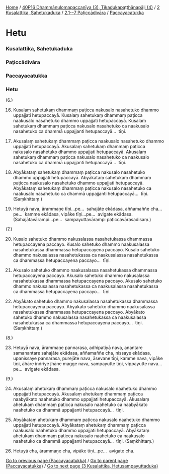 
[Home](/) / [40P16 Dhammānulomapaccanīya (3), Tikadukapaṭṭhānapāḷi (4)](../../../../40P16.md) / [2 Kusalattika, Sahetukaduka](../../../2.md) / [2.1--7 Paṭiccādivāra](../../2.1--7.md) / [Paccayacatukka](../Paccayacatukka.md)

# Hetu

### Kusalattika, Sahetukaduka

### Paṭiccādivāra

### Paccayacatukka

### Hetu

(6.)

16. Kusalaṃ sahetukaṃ dhammaṃ paṭicca nakusalo nasahetuko dhammo uppajjati hetupaccayā. Kusalaṃ sahetukaṃ dhammaṃ paṭicca naakusalo nasahetuko dhammo uppajjati hetupaccayā. Kusalaṃ sahetukaṃ dhammaṃ paṭicca nakusalo nasahetuko ca naakusalo nasahetuko ca dhammā uppajjanti hetupaccayā…  tīṇi.

17. Akusalaṃ sahetukaṃ dhammaṃ paṭicca naakusalo nasahetuko dhammo uppajjati hetupaccayā. Akusalaṃ sahetukaṃ dhammaṃ paṭicca nakusalo nasahetuko dhammo uppajjati hetupaccayā. Akusalaṃ sahetukaṃ dhammaṃ paṭicca nakusalo nasahetuko ca naakusalo nasahetuko ca dhammā uppajjanti hetupaccayā…  tīṇi.

18. Abyākataṃ sahetukaṃ dhammaṃ paṭicca nakusalo nasahetuko dhammo uppajjati hetupaccayā. Abyākataṃ sahetukaṃ dhammaṃ paṭicca naakusalo nasahetuko dhammo uppajjati hetupaccayā. Abyākataṃ sahetukaṃ dhammaṃ paṭicca nakusalo nasahetuko ca naakusalo nasahetuko ca dhammā uppajjanti hetupaccayā…  tīṇi. (Saṃkhittaṃ.)

19. Hetuyā nava, ārammaṇe tīṇi…pe…  sahajāte ekādasa, aññamaññe cha…pe…  kamme ekādasa, vipāke tīṇi…pe…  avigate ekādasa. (Sahajātavārampi…pe…  sampayuttavārampi paṭiccavārasadisaṃ.)

(7.)

20. Kusalo sahetuko dhammo nakusalassa nasahetukassa dhammassa hetupaccayena paccayo. Kusalo sahetuko dhammo naakusalassa nasahetukassa dhammassa hetupaccayena paccayo. Kusalo sahetuko dhammo nakusalassa nasahetukassa ca naakusalassa nasahetukassa ca dhammassa hetupaccayena paccayo…  tīṇi.

21. Akusalo sahetuko dhammo naakusalassa nasahetukassa dhammassa hetupaccayena paccayo. Akusalo sahetuko dhammo nakusalassa nasahetukassa dhammassa hetupaccayena paccayo. Akusalo sahetuko dhammo nakusalassa nasahetukassa ca naakusalassa nasahetukassa ca dhammassa hetupaccayena paccayo…  tīṇi.

22. Abyākato sahetuko dhammo nakusalassa nasahetukassa dhammassa hetupaccayena paccayo. Abyākato sahetuko dhammo naakusalassa nasahetukassa dhammassa hetupaccayena paccayo. Abyākato sahetuko dhammo nakusalassa nasahetukassa ca naakusalassa nasahetukassa ca dhammassa hetupaccayena paccayo…  tīṇi. (Saṃkhittaṃ.)

(8.)

23. Hetuyā nava, ārammaṇe pannarasa, adhipatiyā nava, anantare samanantare sahajāte ekādasa, aññamaññe cha, nissaye ekādasa, upanissaye pannarasa, purejāte nava, āsevane tīṇi, kamme nava, vipāke tīṇi, āhāre indriye jhāne magge nava, sampayutte tīṇi, vippayutte nava…pe…  avigate ekādasa.

(9.)

24. Akusalaṃ ahetukaṃ dhammaṃ paṭicca nakusalo naahetuko dhammo uppajjati hetupaccayā. Akusalaṃ ahetukaṃ dhammaṃ paṭicca naabyākato naahetuko dhammo uppajjati hetupaccayā. Akusalaṃ ahetukaṃ dhammaṃ paṭicca nakusalo naahetuko ca naabyākato naahetuko ca dhammā uppajjanti hetupaccayā…  tīṇi.

25. Abyākataṃ ahetukaṃ dhammaṃ paṭicca nakusalo naahetuko dhammo uppajjati hetupaccayā. Abyākataṃ ahetukaṃ dhammaṃ paṭicca naakusalo naahetuko dhammo uppajjati hetupaccayā. Abyākataṃ ahetukaṃ dhammaṃ paṭicca nakusalo naahetuko ca naakusalo naahetuko ca dhammā uppajjanti hetupaccayā…  tīṇi. (Saṃkhittaṃ.)

26. Hetuyā cha, ārammaṇe cha, vipāke tīṇi…pe…  avigate cha.

[Go to previous page (Paccayacatukka)](../Paccayacatukka.md) / [Go to parent page (Paccayacatukka)](../Paccayacatukka.md) / [Go to next page (3 Kusalattika, Hetusampayuttaduka)](../../../3.md)


